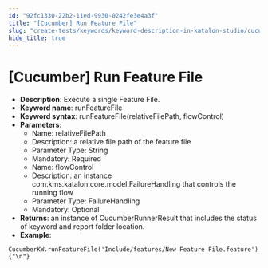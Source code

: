 ```yaml
---
id: "92fc1330-22b2-11ed-9930-0242fe3e4a3f"
title: "[Cucumber] Run Feature File"
slug: "create-tests/keywords/keyword-description-in-katalon-studio/cucumber-keywords/cucumber-run-feature-file"
hide_title: true
---
```

  

# <a id="id" class="anchor_top_offset"/><a id="ariaid-title1" class="anchor_top_offset"/>[Cucumber] Run Feature File

  
    
<ul xmlns="http://www.w3.org/1999/xhtml" className="ul">   <li className="li">     <strong className="ph b">Description</strong>: Execute a single Feature     File.</li>   <li className="li">     <strong className="ph b">Keyword name</strong>: runFeatureFile</li>   <li className="li">     <strong className="ph b">Keyword syntax</strong>:     runFeatureFile(relativeFilePath, flowControl)</li>   <li className="li">     <strong className="ph b">Parameters</strong>:      <ul className="ul">       <li className="li">Name: relativeFilePath</li>       <li className="li">Description: a relative file path of the feature file</li>       <li className="li">Parameter Type: String</li>       <li className="li">Mandatory: Required</li>       <li className="li">Name: flowControl</li>       <li className="li">Description: an instance         com.kms.katalon.core.model.FailureHandling that controls the         running flow</li>       <li className="li">Parameter Type: FailureHandling</li>       <li className="li">Mandatory: Optional</li>     </ul>   </li>   <li className="li">     <strong className="ph b">Returns</strong>: an instance of CucumberRunnerResult     that includes the status of keyword and report folder     location.</li>   <li className="li">     <strong className="ph b">Example</strong>:</li> </ul> 
          
<pre xmlns="http://www.w3.org/1999/xhtml" className="pre codeblock"><code>CucumberKW.runFeatureFile('Include/features/New Feature File.feature'){"\n"}</code></pre> 
      

